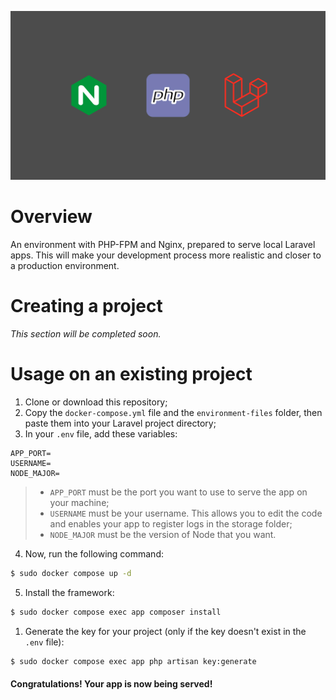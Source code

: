 ![wallpaper](./public/repository-img/wallpaper-nginx-php-laravel.jpg)
# Overview
An environment with PHP-FPM and Nginx, prepared to serve local Laravel apps.
This will make your development process more realistic and closer to a production environment.

# Creating a project
*This section will be completed soon.*

# Usage on an existing project
1. Clone or download this repository;
2. Copy the `docker-compose.yml` file and the `environment-files` folder,
then paste them into your Laravel project directory;
3. In your `.env` file, add these variables:
```env
APP_PORT=
USERNAME=
NODE_MAJOR=
```
> * `APP_PORT` must be the port you want to use to serve the app on your machine;
> * `USERNAME` must be your username. This allows you to edit the code and enables your app to register logs in the storage folder;
> * `NODE_MAJOR` must be the version of Node that you want.
4. Now, run the following command:
```bash
$ sudo docker compose up -d
```
5. Install the framework:
```bash
$ sudo docker compose exec app composer install
```
1. Generate the key for your project (only if the key doesn't exist in the `.env` file):
```bash
$ sudo docker compose exec app php artisan key:generate
```
#### Congratulations! Your app is now being served!